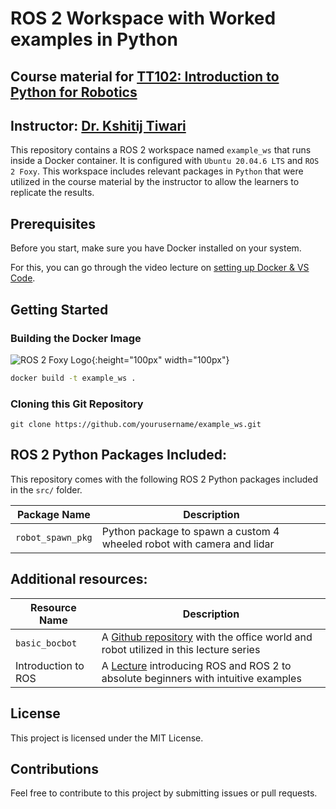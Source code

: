 # ROS 2 Workspace with Worked examples in Python
## Course material for [TT102: Introduction to Python for Robotics](https://www.youtube.com/playlist?list=PL1gZJiDypBN4ZYK7Z7EjGrAHSxRekjWwb)
## Instructor: [Dr. Kshitij Tiwari](www.kshitijtiwari.com)



This repository contains a ROS 2 workspace named `example_ws` that runs inside a Docker container. It is configured with `Ubuntu 20.04.6 LTS` and `ROS 2 Foxy`. This workspace includes relevant packages in `Python` that were utilized in the course material by the instructor to allow the learners to replicate the results.

## Prerequisites

Before you start, make sure you have Docker installed on your system.

For this, you can go through the video lecture on [setting up Docker & VS Code](https://youtu.be/YgSkzPHKqhg?si=kYteMMlGn7VWomqJ).

## Getting Started

### Building the Docker Image

![ROS 2 Foxy Logo](https://upload.wikimedia.org/wikipedia/commons/2/21/ROS2_Foxy_Fitzroy_poster.png){:height="100px" width="100px"}

```bash
docker build -t example_ws .
```

### Cloning this Git Repository
```
git clone https://github.com/yourusername/example_ws.git
```

## ROS 2 Python Packages Included:
This repository comes with the following ROS 2 Python packages included in the `src/` folder.

| Package Name | Description |
|-----------|-----------|
| `robot_spawn_pkg` | Python package to spawn a custom 4 wheeled robot with camera and lidar |

## Additional resources:
| Resource Name | Description |
|-----------|-----------|
| `basic_bocbot` | A [Github repository](https://github.com/bunchofcoders/basic_bocbot/tree/master) with the office world and robot utilized in this lecture series |
| Introduction to ROS | A [Lecture](https://youtu.be/98AcSbtm2tI?si=CcaCErnL9YAtFSol) introducing ROS and ROS 2 to absolute beginners with intuitive examples|

## License
This project is licensed under the MIT License.

## Contributions
Feel free to contribute to this project by submitting issues or pull requests.